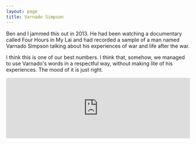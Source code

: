 ```yaml
---
layout: page
title: Varnado Simpson
---
```


Ben and I jammed this out in 2013. He had been watching a documentary called Four Hours in My Lai and had recorded a sample of a man named Varnado Simpson talking about his experiences of war and life after the war.

I think this is one of our best numbers. I think that, somehow, we managed to use Varnado's words in a respectful way, without making lite of his experiences. The mood of it is just right.


<iframe width="100%" height="166" scrolling="no" frameborder="no" src="https://w.soundcloud.com/player/?url=https%3A//api.soundcloud.com/tracks/121529006&amp;color=000000&amp;auto_play=false&amp;hide_related=false&amp;show_comments=true&amp;show_user=true&amp;show_reposts=false"></iframe>

